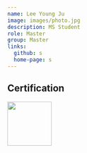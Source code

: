 ```yaml
---
name: Lee Young Ju
image: images/photo.jpg
description: MS Student
role: Master
group: Master
links:
  github: s
  home-page: s
---
```


## Certification
<a href="https://www.credly.com/badges/9c01dd2f-f1a4-4dd0-a44f-39d93ac80bd7/public_url"><img src="https://images.credly.com/size/340x340/images/0e284c3f-5164-4b21-8660-0d84737941bc/image.png" width="100"></a>
